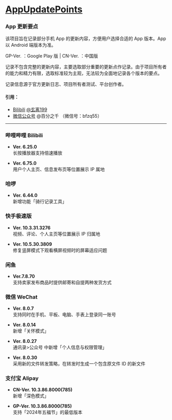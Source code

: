 # [AppUpdatePoints](https://github.com/Coriginbe/coriginbe.github.io/AppUpdatePoints)

### App 更新要点

该项目旨在记录部分手机 App 的更新内容，方便用户选择合适的 App 版本。App 以 Android 端版本为准。

GP-Ver. ：Google Play 版 | CN-Ver. ：中国版

记录不包含完整的更新内容，主要选取部分重要的更新点作记录。由于项目所有者的能力和精力有限，选取标准较为主观，无法较为全面地记录各个版本的要点。  

记录信息源于官方更新日志、项目所有者测试、平台创作者。  

#### 引用：  
- [Bilibili](https://www.bilibili.com/) [@玄离199](https://space.bilibili.com/67079745/)  
- [微信公众号](https://mp.weixin.qq.com/) @百分之千 （微信号：bfzq55）

---

### 哔哩哔哩 Bilibili

- **Ver. 6.25.0**  
  长按播放器支持倍速播放
  
- **Ver. 6.75.0**  
  用户个人主页、信息发布页等位置展示 IP 属地

### 哈啰

- **Ver. 6.44.0**  
  新增功能「骑行记录工具」

### 快手极速版  

- **Ver. 10.3.31.3276**  
  视频、评论、个人主页等位置展示 IP 归属地
  
- **Ver. 10.5.30.3809**  
  修复竖屏模式下观看横屏视频时的屏幕适应问题

### 闲鱼

- **Ver.7.8.70**  
  支持卖家发布商品时提供邮寄和自提两种发货方式

### 微信 WeChat

- **Ver. 8.0.7**  
  支持同时在手机、平板、电脑、手表上登录同一账号
  
- **Ver. 8.0.14**  
  新增「关怀模式」
  
- **Ver. 8.0.27**  
  通讯录>公众号 中新增「个人信息与权限管理」
  
- **Ver. 8.0.30**  
  采用新的文件转发策略，在转发时生成一个包含原文件 ID 的新文件

### 支付宝 Alipay

- **CN-Ver. 10.3.86.8000(785)**  
  新增「深色模式」

- **GP-Ver. 10.3.86.8000(785)**  
  支持「2024年五福节」的最低版本
